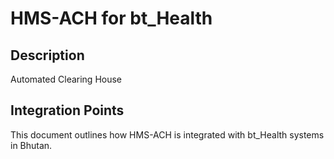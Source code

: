# HMS-ACH for bt_Health

## Description

Automated Clearing House

## Integration Points

This document outlines how HMS-ACH is integrated with bt_Health systems in Bhutan.
